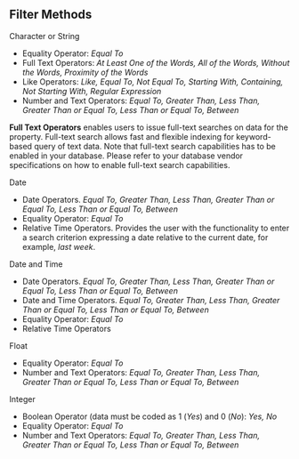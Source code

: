 ## Filter Methods

Character or String

*   Equality Operator: _Equal To_
*   Full Text Operators: _At Least One of the Words, All of the Words, Without the Words, Proximity of the Words_
*   Like Operators: _Like, Equal To, Not Equal To, Starting With, Containing, Not Starting With, Regular Expression_
*   Number and Text Operators: _Equal To, Greater Than, Less Than, Greater Than or Equal To, Less Than or Equal To, Between_

**Full Text Operators** enables users to issue full-text searches on data for the property. Full-text search allows fast and flexible indexing for keyword-based query of text data. Note that full-text search capabilities has to be enabled in your database. Please refer to your database vendor specifications on how to enable full-text search capabilities.

Date

*   Date Operators. _Equal To, Greater Than, Less Than, Greater Than or Equal To, Less Than or Equal To, Between_
*   Equality Operator: _Equal To_
*   Relative Time Operators. Provides the user with the functionality to enter a search criterion expressing a date relative to the current date, for example, _last week_.

Date and Time

*   Date Operators. _Equal To, Greater Than, Less Than, Greater Than or Equal To, Less Than or Equal To, Between_
*   Date and Time Operators. _Equal To, Greater Than, Less Than, Greater Than or Equal To, Less Than or Equal To, Between_
*   Equality Operator: _Equal To_
*   Relative Time Operators

Float

*   Equality Operator: _Equal To_
*   Number and Text Operators: _Equal To, Greater Than, Less Than, Greater Than or Equal To, Less Than or Equal To, Between_

Integer

*   Boolean Operator (data must be coded as 1 (_Yes_) and 0 (_No_): _Yes, No_
*   Equality Operator: _Equal To_
*   Number and Text Operators: _Equal To, Greater Than, Less Than, Greater Than or Equal To, Less Than or Equal To, Between_